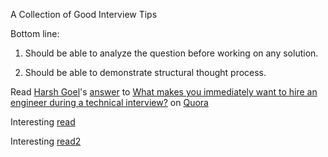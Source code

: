 A Collection of Good Interview Tips

Bottom line:

  1. Should be able to analyze the question before working on any solution.

  2. Should be able to demonstrate structural thought process.




<span class='quora-content-embed' data-name='What-makes-you-immediately-want-to-hire-an-engineer-during-a-technical-interview/answer/Harsh-Goel'>Read <a class='quora-content-link' data-width='560' data-height='260' href='https://www.quora.com/What-makes-you-immediately-want-to-hire-an-engineer-during-a-technical-interview/answer/Harsh-Goel' data-type='answer' data-id='152279685' data-key='39eb1f94a87e95b87e5791c8f082d9e4' load-full-answer='False' data-embed='ssnnuxb'><a href='https://www.quora.com/Harsh-Goel'>Harsh Goel</a>&#039;s <a href='/What-makes-you-immediately-want-to-hire-an-engineer-during-a-technical-interview#ans152279685'>answer</a> to <a href='/What-makes-you-immediately-want-to-hire-an-engineer-during-a-technical-interview' ref='canonical'><span class="rendered_qtext">What makes you immediately want to hire an engineer during a technical interview?</span></a></a> on <a href='https://www.quora.com'>Quora</a><script type="text/javascript" src="https://www.quora.com/widgets/content"></script></span>


Interesting [read](https://qr.ae/TWn4fo)

Interesting [read2](https://www.1point3acres.com/bbs/thread-537998-1-1.html)
